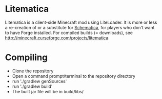 Litematica
==============
Litematica is a client-side Minecraft mod using LiteLoader.
It is more or less a re-creation of or a substitute for [Schematica](https://minecraft.curseforge.com/projects/schematica),
for players who don't want to have Forge installed.
For compiled builds (= downloads), see http://minecraft.curseforge.com/projects/litematica

Compiling
=========
* Clone the repository
* Open a command prompt/terminal to the repository directory
* run './gradlew genSources'
* run './gradlew build'
* The built jar file will be in build/libs/

